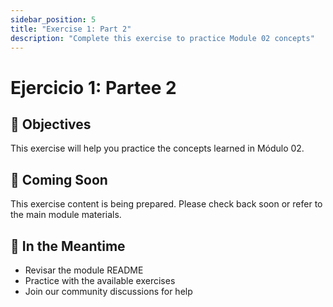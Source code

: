 ```yaml
---
sidebar_position: 5
title: "Exercise 1: Part 2"
description: "Complete this exercise to practice Module 02 concepts"
---
```


# Ejercicio 1: Partee 2

## 🎯 Objectives

This exercise will help you practice the concepts learned in Módulo 02.

## 📝 Coming Soon

This exercise content is being prepared. Please check back soon or refer to the main module materials.

## 🚀 In the Meantime

- Revisar the module README
- Practice with the available exercises
- Join our community discussions for help
